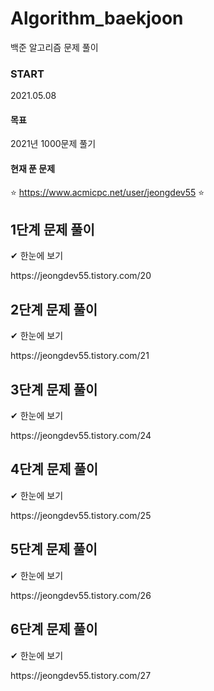 # Algorithm_baekjoon
백준 알고리즘 문제 풀이

### START
2021.05.08
#### 목표
2021년 1000문제 풀기
#### 현재 푼 문제
⭐ https://www.acmicpc.net/user/jeongdev55 ⭐


## 1단계 문제 풀이
 ✔ 한눈에 보기
<link>https://jeongdev55.tistory.com/20</link>

## 2단계 문제 풀이
 ✔ 한눈에 보기
<link>https://jeongdev55.tistory.com/21</link>

## 3단계 문제 풀이
 ✔ 한눈에 보기
<link>https://jeongdev55.tistory.com/24</link>

## 4단계 문제 풀이
 ✔ 한눈에 보기
<link>https://jeongdev55.tistory.com/25</link>

## 5단계 문제 풀이
 ✔ 한눈에 보기
<link>https://jeongdev55.tistory.com/26</link>

## 6단계 문제 풀이
 ✔ 한눈에 보기
<link>https://jeongdev55.tistory.com/27</link>
